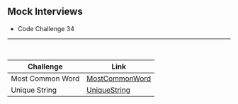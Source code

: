 ## Mock Interviews
- Code Challenge 34

---
<br>


| Challenge             | Link                                |
| ---                   | ---                                 |
| Most Common Word      | [MostCommonWord](./MostCommonWord/) |
| Unique String         | [UniqueString](./UniqueString/)     |